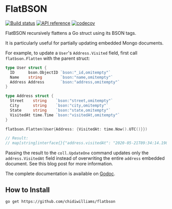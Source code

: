 # FlatBSON

[![Build status](https://github.com/chidiwilliams/flatbson/workflows/Build/badge.svg)](https://github.com/chidiwilliams/flatbson/actions?query=workflow%3ABuild) [![API reference](https://img.shields.io/badge/godoc-reference-5272B4)](https://pkg.go.dev/github.com/chidiwilliams/flatbson?tab=doc) [![codecov](https://codecov.io/gh/chidiwilliams/flatbson/branch/master/graph/badge.svg)](https://codecov.io/gh/chidiwilliams/flatbson)

FlatBSON recursively flattens a Go struct using its BSON tags.

It is particularly useful for partially updating embedded Mongo documents.

For example, to update a `User`'s `Address.Visited` field, first call `flatbson.Flatten` with the parent struct:

```go
type User struct {
  ID      bson.ObjectID `bson:"_id,omitempty"`
  Name    string        `bson:"name,omitempty"`
  Address Address       `bson:"address,omitempty"`
}

type Address struct {
  Street    string    `bson:"street,omitempty"`
  City      string    `bson:"city,omitempty"`
  State     string    `bson:"state,omitempty"`
  VisitedAt time.Time `bson:"visitedAt,omitempty"`
}

flatbson.Flatten(User{Address: {VisitedAt: time.Now().UTC()}})

// Result:
// map[string]interface{}{"address.visitedAt": "2020-05-21T09:34:14.198Z"}
```

Passing the result to the `coll.UpdateOne` command updates only the `address.VisitedAt` field instead of overwriting the entire `address` embedded document. See this blog post for more information.

The complete documentation is available on [Godoc](https://pkg.go.dev/github.com/chidiwilliams/flatbson).

## How to Install

```shell script
go get https://github.com/chidiwilliams/flatbson
```
